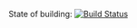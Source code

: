 State of building: [![Build Status](https://travis-ci.com/rjshrjndrn/travis.svg?branch=feature-1)](https://travis-ci.com/rjshrjndrn/travis)
